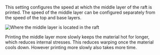 This setting configures the speed at which the middle layer of the raft is printed. The speed of the middle layer can be configured separately from the speed of the top and base layers.

![Where the middle layer is located in the raft](images/raft_dimensions_simplified.svg)

Printing the middle layer more slowly keeps the material hot for longer, which reduces internal stresses. This reduces warping once the material cools down. However printing more slowly also takes more time.